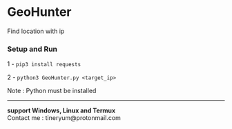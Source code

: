# GeoHunter
Find location with ip

<h3>Setup and Run</h3>

1 - <code>pip3 install requests</code>

2 - <code>python3 GeoHunter.py <target_ip></code>
  
Note : Python must be installed
<hr>
<b>support Windows, Linux and Termux</b>
<br>
Contact me : tineryum@protonmail.com
